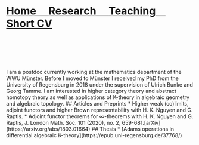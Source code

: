 <h1>
  <a href="">
    Home &nbsp; &nbsp;
  </a>
  <a href="Research">
    Research &nbsp; &nbsp;
  </a>
  <a href="Teaching">
    Teaching &nbsp; &nbsp;
  </a>
  <a href="ShortCV">
    Short CV
  </a>
</h1>  
<br />
<br />
<br />
<br />
<br />
I am a postdoc currently working at the mathematics department of the WWU Münster. Before I moved to Münster I received my PhD from the University of Regensburg in 2018 under the supervision of Ulrich Bunke and Georg Tamme.
I am interested in higher category theory and abstract homotopy theory as well as applications of K-theory in algebraic geometry and algebraic topology.
## Articles and Preprints
* Higher weak (co)limits, adjoint functors and higher Brown representability 
  with H. K. Nguyen and G. Raptis.
* Adjoint functor theorems for &infin;-theorems
  with H. K. Nguyen and G. Raptis,  J. London Math. Soc. 101 (2020), no. 2, 659-681.[arXiv](https://arxiv.org/abs/1803.01664)
## Thesis
* [Adams operations in differential algebraic K-theory](https://epub.uni-regensburg.de/37768/)
